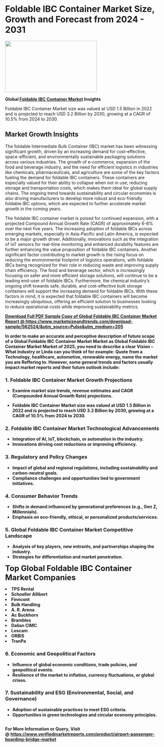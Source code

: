 <H1>Foldable IBC Container Market Size, Growth and Forecast from 2024 - 2031</H1><img class="aligncenter size-medium wp-image-584254" src="https://thirdeyenews.in/wp-content/uploads/2024/09/Global-Market-Research-300x168.jpeg" alt="" width="300" height="168" /><p><strong>Global&nbsp;<a href="https://www.marketsizeandtrends.com/download-sample/562524/&amp;utm_source=Pulse&amp;utm_medium=205">Foldable IBC Container Market</a> Insights</strong></p><p>Foldable IBC Container Market size was valued at USD 1.5 Billion in 2022 and is projected to reach USD 3.2 Billion by 2030, growing at a CAGR of 10.5% from 2024 to 2030.</p><p><h2>Market Growth Insights</h2> <p>The foldable Intermediate Bulk Container (IBC) market has been witnessing significant growth, driven by an increasing demand for cost-effective, space-efficient, and environmentally sustainable packaging solutions across various industries. The growth of e-commerce, expansion of the food and beverage industry, and the need for efficient logistics in industries like chemicals, pharmaceuticals, and agriculture are some of the key factors fueling the demand for foldable IBC containers. These containers are especially valued for their ability to collapse when not in use, reducing storage and transportation costs, which makes them ideal for global supply chains. The ongoing trend towards sustainability and circular economies is also driving manufacturers to develop more robust and eco-friendly foldable IBC options, which are expected to further accelerate market growth in the coming years.</p> <p><strong><a href="#"></a></strong></p> <p>The foldable IBC container market is poised for continued expansion, with a projected Compound Annual Growth Rate (CAGR) of approximately 6-8% over the next five years. The increasing adoption of foldable IBCs across emerging markets, especially in Asia-Pacific and Latin America, is expected to be a major growth driver. Additionally, innovations such as the integration of IoT sensors for real-time monitoring and enhanced durability features are further enhancing the value proposition of foldable IBC containers. Another significant factor contributing to market growth is the rising focus on reducing the environmental footprint of logistics operations, with foldable IBCs being recognized for their role in reducing waste and improving supply chain efficiency. The food and beverage sector, which is increasingly focusing on safer and more efficient storage solutions, will continue to be a leading end-user of foldable IBCs. Furthermore, the chemical industry’s ongoing shift towards safe, durable, and cost-effective bulk storage containers will support the increasing demand for foldable IBCs. With these factors in mind, it is expected that foldable IBC containers will become increasingly ubiquitous, offering an efficient solution to businesses looking to reduce operational costs while improving sustainability metrics.</p> <p><strong><a href="#"></p><p><span class=""><strong>Download Full PDF Sample Copy of Global Foldable IBC Container Market Report</strong> @ <a href="https://www.marketsizeandtrends.com/download-sample/562524/&amp;utm_source=Pulse&amp;utm_medium=205" target="_blank">https://www.marketsizeandtrends.com/download-sample/562524/&amp;utm_source=Pulse&amp;utm_medium=205</a></span></p><p>In order to make an accurate and perceptive description of future scope of a Global&nbsp;Foldable IBC Container Market Market as Global&nbsp;Foldable IBC Container Market Market of 2025, you need to describe a clear Vision &ndash; What Industry or Linda can you think of for example: Quote from a Technology, healthcare, automotive, renewable energy, name the market you are Reffering to. However, some general trends and factors usually impact market reports and their future outlook include:</p><h3>1.&nbsp;<strong>Foldable IBC Container Market Growth Projections</strong></h3><ul><li>Examine market size trends, revenue estimates and CAGR (Compounded Annual Growth Rate) projections.</li><li><p>Foldable IBC Container Market size was valued at USD 1.5 Billion in 2022 and is projected to reach USD 3.2 Billion by 2030, growing at a CAGR of 10.5% from 2024 to 2030.</p></li></ul><h3>2.&nbsp;<strong>Foldable IBC Container Market Technological Advancements</strong></h3><ul><li>Integration of AI, IoT, blockchain, or automation in the industry.</li><li>Innovations driving cost reductions or improving efficiency.</li></ul><h3>3.&nbsp;<strong>Regulatory and Policy Changes</strong></h3><ul><li>Impact of global and regional regulations, including sustainability and carbon-neutral goals.</li><li>Compliance challenges and opportunities tied to government initiatives.</li></ul><h3>4.&nbsp;<strong>Consumer Behavior Trends</strong></h3><ul><li>Shifts in demand influenced by generational preferences (e.g., Gen Z, Millennials).</li><li>Emphasis on eco-friendly, ethical, or personalized products/services.</li></ul><h3>5.&nbsp;<strong>Global Foldable IBC Container Market Competitive Landscape</strong></h3><ul><li>Analysis of key players, new entrants, and partnerships shaping the industry.</li><li>Strategies for differentiation and market penetration.</li></ul><p data-pm-slice="1 1 []"><span style="color: inherit; font-family: inherit; font-size: 25px;">Top Global Foldable IBC Container Market Companies</span></p><div class="" data-test-id=""><p><li>TPS Rental</li><li> Schoeller Allibert</li><li> Finncont</li><li> Bulk Handling</li><li> A. R. Arena</li><li> Ac Buckhorn</li><li> Brambles</li><li> Dalian CIMC</li><li> Loscam</li><li> ORBIS</li><li> TranPa</li></p></div><h3>6.&nbsp;<strong>Economic and Geopolitical Factors</strong></h3><ul><li>Influence of global economic conditions, trade policies, and geopolitical events.</li><li>Resilience of the market to inflation, currency fluctuations, or global crises.</li></ul><h3>7.&nbsp;<strong>Sustainability and ESG (Environmental, Social, and Governance)</strong></h3><ul><li>Adoption of sustainable practices to meet ESG criteria.</li><li>Opportunities in green technologies and circular economy principles.</li></ul><h2><strong style="font-size: 14px;">For More Information or Query, Visit @&nbsp;</strong><a style="background-color: #ffffff; font-size: 14px;" href="https://www.marketsizeandtrends.com/report/foldable-ibc-container-market/" target="_blank">https://www.verifiedmarketreports.com/product/airport-passenger-boarding-bridge-market</a></h2>
